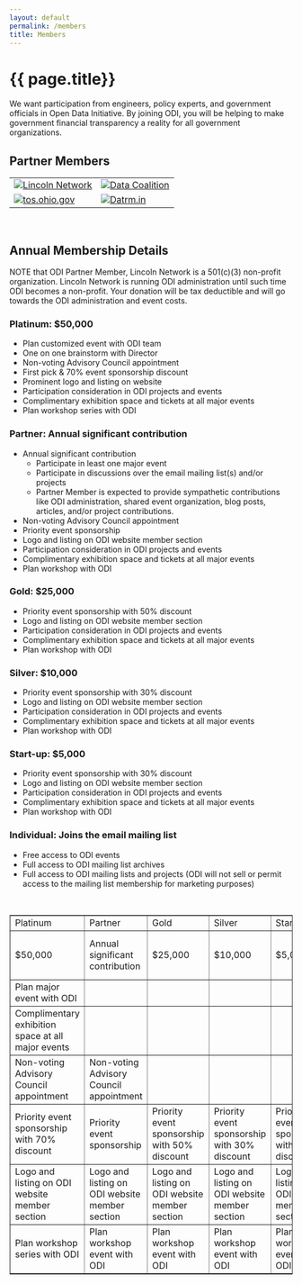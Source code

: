 ```yaml
---
layout: default
permalink: /members
title: Members
---
```

# {{ page.title}}
We want participation from engineers, policy experts, and government officials in Open Data Initiative. By joining ODI, you will be helping to make government financial transparency a reality for all government organizations.

## Partner Members
<!-- two column table to hold partner member icons -->
<table width="100%" align="center" cellpadding="10">
	<tr>	
		<td><a href="http://joinlincoln.org/"><img src="{{'/assets/img/lincoln-network-logo-hat-teal-small.png'}}" alt="Lincoln Network"></a></td>
		<td><a href="https://www.datacoalition.org/"><img src="{{'/assets/img/DataCoalition2016Logo.png'}}" alt="Data Coalition"></a></td>
	</tr>
	<tr>
		<td><a href="http://www.tos.ohio.gov/"><img src="{{'/assets/img/tos-logo.png'}}" alt="tos.ohio.gov"></a></td>
		<td><a href="http://datrm.in/"><img src="{{'/assets/img/datrmin-logo-small.png'}}" alt="Datrm.in"></a></td>
	</tr>
</table><br />

## Annual Membership Details
NOTE that ODI Partner Member, Lincoln Network is a 501(c)(3) non-profit organization. Lincoln Network is running ODI administration until such time ODI becomes a non-profit. Your donation will be tax deductible and will go towards the ODI administration and event costs.

### Platinum: $50,000
* Plan customized event with ODI team
* One on one brainstorm with Director
* Non-voting Advisory Council appointment
* First pick & 70% event sponsorship discount
* Prominent logo and listing on website
* Participation consideration in ODI projects and events
* Complimentary exhibition space and tickets at all major events
* Plan workshop series with ODI

### Partner: Annual significant contribution
* Annual significant contribution
  * Participate in least one major event
  * Participate in discussions over the email mailing list(s) and/or projects
  * Partner Member is expected to provide sympathetic contributions like ODI administration, shared event organization, blog posts, articles, and/or project contributions.
* Non-voting Advisory Council appointment
* Priority event sponsorship
* Logo and listing on ODI website member section
* Participation consideration in ODI projects and events
* Complimentary exhibition space and tickets at all major events
* Plan workshop with ODI

### Gold: $25,000
* Priority event sponsorship with 50% discount
* Logo and listing on ODI website member section
* Participation consideration in ODI projects and events
* Complimentary exhibition space and tickets at all major events
* Plan workshop with ODI

### Silver: $10,000
* Priority event sponsorship with 30% discount
* Logo and listing on ODI website member section
* Participation consideration in ODI projects and events
* Complimentary exhibition space and tickets at all major events
* Plan workshop with ODI

### Start-up: $5,000
* Priority event sponsorship with 30% discount
* Logo and listing on ODI website member section
* Participation consideration in ODI projects and events
* Complimentary exhibition space and tickets at all major events
* Plan workshop with ODI

### Individual: Joins the email mailing list
* Free access to ODI events
* Full access to ODI mailing list archives
* Full access to ODI mailing lists and projects (ODI will not sell or permit access to the mailing list membership for marketing purposes)

<br />
<font size="3">
<table border="1" cellpadding="5">
	<tbody>
		<tr><td>Platinum</td><td>Partner</td><td>Gold</td><td>Silver</td><td>Startup</td><td>Individual</td></tr>
		<tr><td>$50,000</td><td>Annual significant contribution</td><td>$25,000</td><td>$10,000</td><td>$5,000</td><td>Joins the email mailing list</td></tr>
		<tr><td>Plan major event with ODI</td><td></td><td></td><td></td><td></td><td></td></tr>
		<tr><td>Complimentary exhibition space at all major events</td><td></td><td></td><td></td><td></td><td></td></tr>
		<tr><td>Non-voting Advisory Council appointment</td><td>Non-voting Advisory Council appointment</td><td></td><td></td><td></td><td></td></tr>
		<tr><td>Priority event sponsorship with 70% discount</td><td>Priority event sponsorship</td><td>Priority event sponsorship with 50% discount</td><td>Priority event sponsorship with 30% discount</td><td>Priority event sponsorship with 30% discount</td><td>Free access to ODI events</td></tr>
		<tr><td>Logo and listing on ODI website member section</td><td>Logo and listing on ODI website member section</td><td>Logo and listing on ODI website member section</td><td>Logo and listing on ODI website member section</td><td>Logo and listing on ODI website member section</td><td></td></tr>
		<tr><td>Plan workshop series with ODI</td><td>Plan workshop event with ODI</td><td>Plan workshop event with ODI</td><td>Plan workshop event with ODI</td><td>Plan workshop event with ODI</td><td></td></tr>
	</tbody>
</table>
</font>